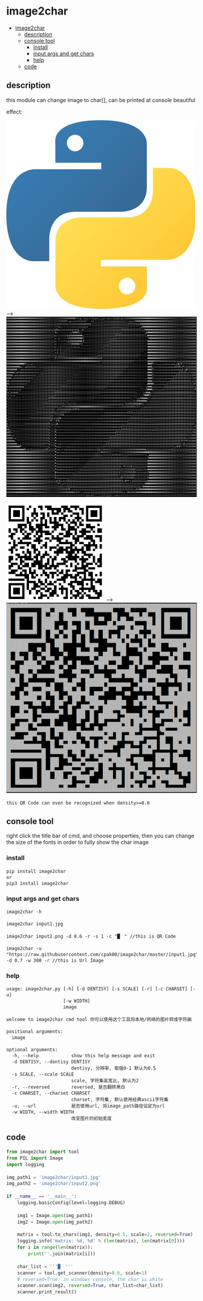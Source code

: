 # image2char

<!-- TOC -->

- [image2char](#image2char)
    - [description](#description)
    - [console tool](#console-tool)
        - [install](#install)
        - [input args and get chars](#input-args-and-get-chars)
        - [help](#help)
    - [code](#code)

<!-- /TOC -->

## description

this module can change image to char[], can be printed at console beautiful

effect:

![](https://raw.githubusercontent.com/cpak00/image2char/master/input1.jpg)
-->
![](https://raw.githubusercontent.com/cpak00/image2char/master/output1.png)

![](https://raw.githubusercontent.com/cpak00/image2char/master/input2.png)
-->
![](https://raw.githubusercontent.com/cpak00/image2char/master/output2.png)

`this QR Code can even be recognized when density>=0.6`


## console tool

right click the title bar of cmd, and choose properties, then you can change the size of the fonts in order to fully show the char image

### install
```shell
pip install image2char
or
pip3 install image2char
```

### input args and get chars
```shell
image2char -h

image2char input1.jpg 

image2char input2.png -d 0.6 -r -s 1 -c "█　" //this is QR Code

image2char -u "https://raw.githubusercontent.com/cpak00/image2char/master/input1.jpg" -d 0.7 -w 300 -r //this is Url Image
```

### help
```
usage: image2char.py [-h] [-d DENTISY] [-s SCALE] [-r] [-c CHARSET] [-u]
                     [-w WIDTH]
                     image

welcome to image2char cmd tool 你可以使用这个工具将本地/网络的图片转成字符画

positional arguments:
  image

optional arguments:
  -h, --help            show this help message and exit
  -d DENTISY, --dentisy DENTISY
                        dentisy, 分辨率, 取值0-1 默认为0.5
  -s SCALE, --scale SCALE
                        scale, 字符集高宽比, 默认为2
  -r, --reversed        reversed, 是否翻转黑白
  -c CHARSET, --charset CHARSET
                        charset, 字符集, 默认使用经典ascii字符集
  -u, --url             是否使用url, 将image_path路径设定为url
  -w WIDTH, --width WIDTH
                        改变图片的初始宽度
```

## code

```python
from image2char import tool
from PIL import Image
import logging

img_path1 = 'image2char/input1.jpg'
img_path2 = 'image2char/input2.png'

if __name__ == '__main__':
    logging.basicConfig(level=logging.DEBUG)

    img1 = Image.open(img_path1)
    img2 = Image.open(img_path2)
    
    matrix = tool.to_chars(img1, density=0.5, scale=2, reversed=True)
    logging.info('matrix: %d, %d' % (len(matrix), len(matrix[0])))
    for i in range(len(matrix)):
        print(''.join(matrix[i]))

    char_list = '''█　'''
    scanner = tool.get_scanner(density=0.6, scale=1)
    # reversed=True: in windows console, the char is white
    scanner.scan(img2, reversed=True, char_list=char_list)
    scanner.print_result()
```
